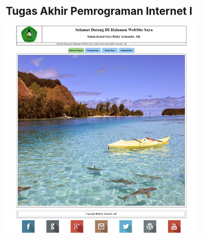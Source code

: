 # Tugas Akhir Pemrograman Internet I



<img alt='Tugas Akhir Pemrograman Internet I' src='images/ScreenShot.png'/>